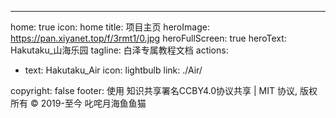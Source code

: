 ---
home: true
icon: home
title: 项目主页
heroImage: https://pan.xiyanet.top/f/3rmt1/0.jpg
heroFullScreen: true
heroText: Hakutaku_山海乐园
tagline: 白泽专属教程文档
actions:
  - text: Hakutaku_Air
    icon: lightbulb
    link: ./Air/

copyright: false
footer: 使用 知识共享署名CCBY4.0协议共享 | MIT 协议, 版权所有 © 2019-至今 叱咤月海鱼鱼猫

